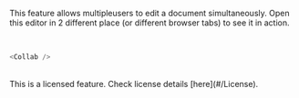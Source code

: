 This feature allows multipleusers to edit a document simultaneously. Open this editor in 2 different place (or different browser tabs) to see it in action.

<br />

```js
<Collab />
```

<br />
This is a licensed feature. Check license details [here](#/License).
